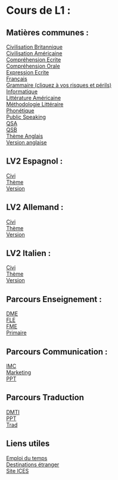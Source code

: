 # Cours de L1 :
## Matières communes : <br />

[Civilisation Britannique](https://vaihess.github.io/anglaisices/rodolphe.md) <br />
[Civilisation Américaine](https://vaihess.github.io/anglaisices/civius.md) <br />
[Compréhension Ecrite](https://vaihess.github.io/anglaisices/ce.md) <br />
[Compréhension Orale](https://kahoot.it/) <br />
[Expression Ecrite](https://vaihess.github.io/anglaisices/ee.md) <br />
[Français](https://vaihess.github.io/anglaisices/fr.md) <br />
[Grammaire (cliquez à vos risques et périls)](https://vaihess.github.io/anglaisices/grammaire.md) <br />
[Informatique](https://vaihess.github.io/anglaisices/info.md) <br />
[Littérature Américaine](https://vaihess.github.io/anglaisices/fesses.md) <br />
[Méthodologie Littéraire](https://vaihess.github.io/anglaisices/methlitt.md) <br />
[Phonétique](https://vaihess.github.io/anglaisices/schwa.md) <br />
[Public Speaking](https://vaihess.github.io/anglaisices/ps.md) <br />
[QSA](https://vaihess.github.io/anglaisices/qsa.md) <br />
[QSB](https://vaihess.github.io/anglaisices/qsb.md) <br />
[Thème Anglais](https://vaihess.github.io/anglaisices/theme.md) <br />
[Version anglaise](https://vaihess.github.io/anglaisices/version.md) <br />

## LV2 Espagnol : <br />

[Civi](https://vaihess.github.io/anglaisices/civies.md) <br />
[Thème](https://vaihess.github.io/anglaisices/themees.md) <br />
[Version](https://vaihess.github.io/anglaisices/versiones.md) <br />

## LV2 Allemand : <br />

[Civi](https://vaihess.github.io/anglaisices/civide.md) <br />
[Thème](https://vaihess.github.io/anglaisices/themede.md) <br />
[Version](https://vaihess.github.io/anglaisices/versionde.md) <br />

## LV2 Italien : <br />

[Civi](https://vaihess.github.io/anglaisices/civiit.md) <br />
[Thème](https://vaihess.github.io/anglaisices/themeit.md) <br />
[Version](https://vaihess.github.io/anglaisices/versionit.md) <br />

## Parcours Enseignement : <br />

[DME](https://vaihess.github.io/anglaisices/dme.md) <br />
[FLE](https://vaihess.github.io/anglaisices/sinistroooos.md) <br />
[FME](https://vaihess.github.io/anglaisices/fme.md) <br />
[Primaire](https://vaihess.github.io/anglaisices/primaire.md) <br />

## Parcours Communication : <br />

[IMC](https://vaihess.github.io/anglaisices/imc.md) <br />
[Marketing](https://vaihess.github.io/anglaisices/market.md) <br />
[PPT](https://vaihess.github.io/anglaisices/pptcom.md) <br />

## Parcours Traduction <br />

[DMTI](https://vaihess.github.io/anglaisices/dmti.md) <br />
[PPT](https://vaihess.github.io/anglaisices/ppttrad.md) <br />
[Trad](https://vaihess.github.io/anglaisices/trad.md) <br />

## Liens utiles <br />

[Emploi du temps](https://time.ices.fr/edt/) <br />
[Destinations étranger](https://vaihess.github.io/anglaisices/voyagevoyage.md) <br />
[Site ICES](https://ices.fr/) <br />

